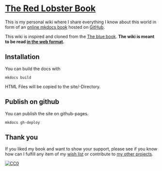 # [The Red Lobster Book](https://example.com)

This is my personal wiki where I share everything
I know about this world in form of an [online
mkdocs book](https://www.mkdocs.org/) hosted on
[GitHub](https://github.com/benkyonodo/redbook).

This wiki is inspired and cloned from the [The blue book](https://lyz-code.github.io/blue-book).
**The wiki is meant to be read [in the web
format](https://lyz-code.github.io/redbook).**

## Installation
You can build the docs with

    mkdocs build 

HTML Files will be copied to the site/-Directory.

## Publish on github
You can publish the site on github-pages.

    mkdocs gh-deploy



## Thank you

If you liked my book and want to show your support, please see if you know how
can I fulfill any item of my [wish list](https://lyz-code.github.io/blue-book/projects/projects/#seeds) or contribute to [my
other projects](https://lyz-code.github.io/blue-book/projects/projects/).

[![CC0](https://img.shields.io/badge/license-CC0-0a0a0a.svg?style=flat&colorA=0a0a0a)](https://creativecommons.org/publicdomain/zero/1.0/)
